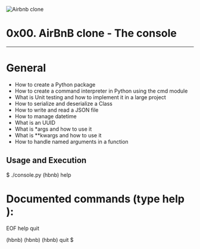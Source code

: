 ![Airbnb clone](https://github.com/rodgersxy/AirBnB_clone/assets/122968859/6d23824a-7404-4b90-b332-819862f93198)
# 0x00. AirBnB clone - The console
-----------------------------------------------------------------------------------
# General
* How to create a Python package
* How to create a command interpreter in Python using the cmd module
* What is Unit testing and how to implement it in a large project
* How to serialize and deserialize a Class
* How to write and read a JSON file
* How to manage datetime
* What is an UUID
* What is *args and how to use it
* What is **kwargs and how to use it
* How to handle named arguments in a function

## Usage and Execution

$ ./console.py
(hbnb) help

Documented commands (type help <topic>):
========================================
EOF  help  quit

(hbnb)
(hbnb)
(hbnb) quit
$
